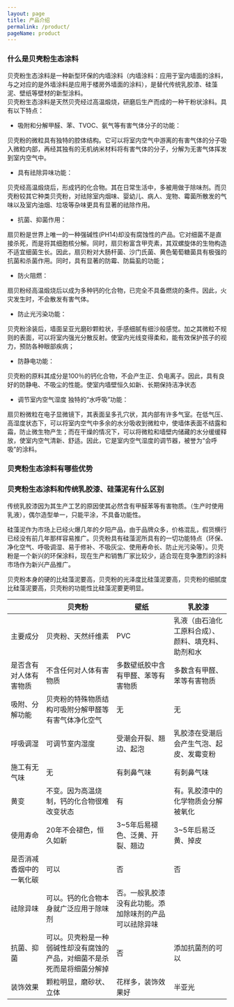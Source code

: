 ```yaml
---
layout: page
title: 产品介绍
permalink: /product/
pageName: product
---
```


### 什么是贝壳粉生态涂料

贝壳粉生态涂料是一种新型环保的内墙涂料（内墙涂料：应用于室内墙面的涂料，与之对应的是外墙涂料是应用于楼房外墙面的涂料），是替代传统乳胶漆、硅藻泥、壁纸等壁材的新型涂料。     
贝壳粉生态涂料是天然贝壳经过高温煅烧，研磨后生产而成的一种干粉状涂料。具有以下特点：
- 吸附和分解甲醛、苯、TVOC、氨气等有害气体分子的功能：

贝壳粉的微粒具有独特的腔体结构。它可以将室内空气中游离的有害气体的分子吸入微粒内部，再经其独有的无机纳米材料将有害气体的分子，分解为无害气体挥发到室内空气中。
- 具有祛除异味功能：

贝壳经高温煅烧后，形成钙的化合物。其在日常生活中，多被用做于除味剂。而贝壳粉较其它种类贝壳粉，对祛除室内烟味、婴幼儿、病人、宠物、霉菌所散发的气味以及室内油烟、垃圾等杂味更具有显著的祛除作用。

- 抗菌、抑菌作用：

扇贝粉是世界上唯一的一种强碱性(PH14)却没有腐蚀性的产品。它对细菌不是直接杀死，而是将其细胞核分解。同时，扇贝粉富含甲壳素，其双螺旋体的生物构造不适宜细菌生长。因此，扇贝粉对大肠杆菌、沙门氏菌、黄色葡萄糖菌具有极强的抗菌和杀菌作用。同时，具有显著的防霉、防扁虱的功能；

- 防火阻燃：

扇贝粉经高温煅烧后以成为多种钙的化合物，已完全不具备燃烧的条件。因此，火灾发生时，不会散发有害气体。

- 防止光污染功能：

贝壳粉涂装后，墙面呈亚光磨砂颗粒状，手感细腻有细沙般感觉。加之其微粒不规则的表面，可以将室内强光分散反射。使室内光线变得柔和，能有效保护孩子的视力，预防各种眼部疾病；

- 防静电功能：

贝壳粉的原料其成分是100％的钙化合物，不会产生正、负电离子。因此，具有良好的防静电、不吸尘的性能。使室内墙壁恒久如新、长期保持洁净状态

- 调节室内空气湿度 独特的“水呼吸”功能：

扇贝粉微粒在电子显微镜下，其表面呈多孔穴状，其内部有许多气室。在低气压、高湿度状态下，可以将室内空气中多余的水分吸收到微粒中，使墙体表面不结露和霜，防止微生物产生；而在干燥的情况下，可以将微粒和墙壁内储藏的水分缓缓释放，使室内空气清新、舒适。因此，它是室内空气湿度的调节器，被誉为“会呼吸”的涂料。

### 贝壳粉生态涂料有哪些优势

### 贝壳粉生态涂料和传统乳胶漆、硅藻泥有什么区别
传统乳胶漆因为其生产工艺的原因使其必然含有甲醛苯等有害物质。（生产时使用乳液），偶尔造型单一，只能平涂，不具备功能性。

硅藻泥作为市场上已经火爆几年的夕阳产品，由于品牌众多，价格混乱，假货横行已经没有前几年那样容易推广。贝壳粉具有硅藻泥所具有的一切功能特点（环保、净化空气、呼吸调湿、易于修补、不吸灰尘、使用寿命长、防止光污染等）。贝壳粉是一个新兴的环保涂料，现在生产和销售厂家比较少，适合现在竞争激烈的涂料市场作为新兴产品推广。

贝壳粉本身的硬的比硅藻泥要高，贝壳粉的光泽度比硅藻泥要高，贝壳粉的细腻度比硅藻泥要高，贝壳粉的功能性比硅藻泥要更明显。

<table class="table">
  <thead>
    <tr>
      <th></th>
      <th>贝壳粉</th>
      <th>壁纸</th>
      <th>乳胶漆</th>
    </tr>
  </thead>
  <tbody>
    <tr >
      <td>主要成分</td>
      <td>贝壳粉、天然纤维素</td>
      <td>PVC</td>
      <td>乳液（由石油化工原料合成）、颜料、填充料、助剂和水</td>
    </tr>
    <tr class="active">
      <td>是否含有对人体有害物质</td>
      <td>不含任何对人体有害物质</td>
      <td>多数壁纸胶中含有甲醛、苯等有害物质</td>
      <td>多数含有甲醛、苯等有害物质</td>
    </tr>
    <tr>
      <td>吸附、分解功能</td>
      <td>贝壳粉的特殊物质结构可吸附分解甲醛等有害气体净化空气</td>
      <td>无</td>
      <td>无</td>
    </tr>
    <tr class="success">
      <td>呼吸调湿</td>
      <td>可调节室内湿度</td>
      <td>受潮会开裂、翘边、起泡</td>
      <td>乳胶漆在受潮后会产生气泡、起皮、发霉变粉</td>
    </tr>
    <tr>
      <td>施工有无气味</td>
      <td>无</td>
      <td>有刺鼻气味</td>
      <td>有刺鼻气味</td>
    </tr>
    <tr class="warning">
      <td>黄变</td>
      <td>不变。因为高温烧制，钙的化合物很难改变状态</td>
      <td>有</td>
      <td>有。乳胶漆中的化学物质会分解被氧化</td>
    </tr>
    <tr>
      <td>使用寿命</td>
      <td>20年不会褪色，恒久如新</td>
      <td>3~5年后易褪色、泛黄、开裂、翘边</td>
      <td>3~5年后易泛黄、掉皮</td>
    </tr>
    <tr class="danger">
      <td>是否消减香烟中的一氧化碳</td>
      <td>可以</td>
      <td>否</td>
      <td>否</td>
    </tr>
    <tr>
      <td>祛除异味</td>
      <td>可以。钙的化合物本身就广泛应用于除味剂</td>
      <td>否。一般乳胶漆没有此功能。添加除味剂的产品可以祛除异味</td>
      <td></td>
    </tr>
    <tr class="info">
      <td>抗菌、抑菌</td>
      <td>可以。贝壳粉是一种弱碱性却没有腐蚀的产品，对细菌不是杀死而是将细菌分解掉</td>
      <td>否</td>
      <td>添加抗菌剂的可以</td>
    </tr>
    <tr>
      <td>装饰效果</td>
      <td>颗粒明显，磨砂状、立体</td>
      <td>花样多，装饰效果好</td>
      <td>半亚光</td>
    </tr>
  </tbody>
</table>